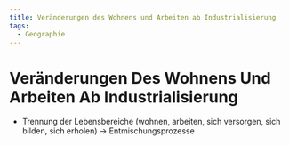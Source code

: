```yaml
---
title: Veränderungen des Wohnens und Arbeiten ab Industrialisierung
tags:
  - Geographie
---
```

# Veränderungen Des Wohnens Und Arbeiten Ab Industrialisierung

- Trennung der Lebensbereiche (wohnen, arbeiten, sich versorgen, sich bilden, sich erholen) → Entmischungsprozesse